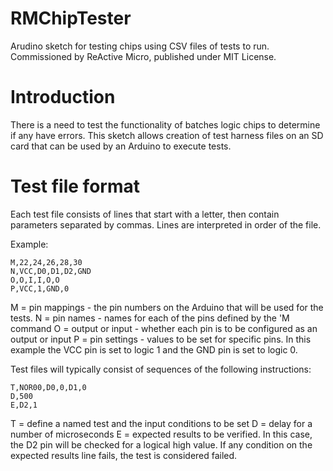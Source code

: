 # RMChipTester
Arudino sketch for testing chips using CSV files of tests to run.
Commissioned by ReActive Micro, published under MIT License.

# Introduction
There is a need to test the functionality of batches logic chips to determine if any have errors.
This sketch allows creation of test harness files on an SD card that can be used by an Arduino to execute tests.

# Test file format
Each test file consists of lines that start with a letter, then contain parameters separated by commas.  Lines are interpreted in order of the file.

Example:
```
M,22,24,26,28,30
N,VCC,D0,D1,D2,GND
O,O,I,I,O,O
P,VCC,1,GND,0
```

M = pin mappings - the pin numbers on the Arduino that will be used for the tests.
N = pin names - names for each of the pins defined by the 'M command
O = output or input - whether each pin is to be configured as an output or input
P = pin settings - values to be set for specific pins.  In this example the VCC pin is set to logic 1 and the GND pin is set to logic 0.

Test files will typically consist of sequences of the following instructions:

```
T,NOR00,D0,0,D1,0
D,500
E,D2,1
```

T = define a named test and the input conditions to be set
D = delay for a number of microseconds
E = expected results to be verified.  In this case, the D2 pin will be checked for a logical high value.  If any condition on the expected results line fails, the test is considered failed.


